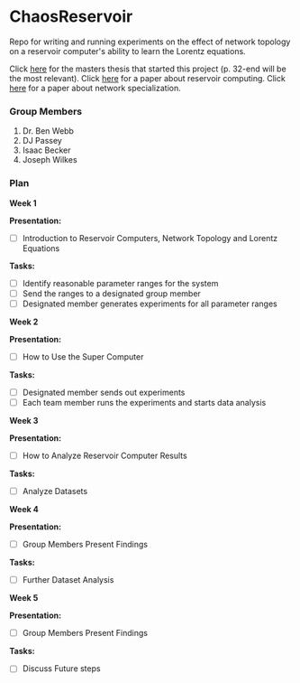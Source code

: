 # ChaosReservoir
Repo for writing and running experiments on the effect of network topology on a reservoir computer's ability to learn the Lorentz equations.

Click [here](Papers/djpassey_thesis.pdf) for the masters thesis that started this project (p. 32-end will be the most relevant). Click [here](Papers/attractor_recon.pdf) for a paper about reservoir computing. Click [here](Papers/spect_dyn_specialization.pdf) for a paper about network specialization.
### Group Members
1. Dr. Ben Webb
2. DJ Passey
3. Isaac Becker
4. Joseph Wilkes

### Plan
**Week 1**

__Presentation:__
* [ ] Introduction to Reservoir Computers, Network Topology and Lorentz Equations

__Tasks:__
* [ ] Identify reasonable parameter ranges for the system
* [ ] Send the ranges to a designated group member
* [ ] Designated member generates experiments for all parameter ranges

**Week 2**

__Presentation:__
* [ ] How to Use the Super Computer

__Tasks:__
* [ ] Designated member sends out experiments
* [ ] Each team member runs the experiments and starts data analysis

**Week 3**

__Presentation:__

* [ ] How to Analyze Reservoir Computer Results

__Tasks:__
* [ ] Analyze Datasets

**Week 4**

__Presentation:__
* [ ] Group Members Present Findings

__Tasks:__
* [ ] Further Dataset Analysis

**Week 5**

__Presentation:__
* [ ] Group Members Present Findings

__Tasks:__
* [ ] Discuss Future steps

